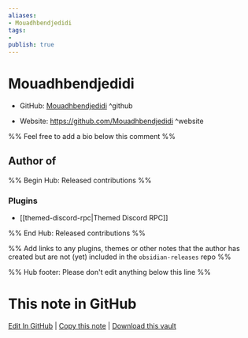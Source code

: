 ```yaml
---
aliases:
- Mouadhbendjedidi
tags:
- 
publish: true
---
```


# Mouadhbendjedidi

- GitHub: [Mouadhbendjedidi](https://github.com/Mouadhbendjedidi/) ^github
<!-- - Discord: `@` ^discord-->
- Website: <https://github.com/Mouadhbendjedidi> ^website
<!-- - [[Publish sites|Publish site]]: <https://> ^publish-->

%% Feel free to add a bio below this comment %%


## Author of

%% Begin Hub: Released contributions %%
### Plugins
- [[themed-discord-rpc|Themed Discord RPC]]

%% End Hub: Released contributions %%

%% Add links to any plugins, themes or other notes that the author has created but are not (yet) included in the `obsidian-releases` repo %%

<!--
### Unlisted plugins
-->

<!--
### Others
-->

<!--
## Sponsor this author
-->

<!-- - [[GitHub sponsors]]: [Sponsor @Mouadhbendjedidi on GitHub Sponsors](https://github.com/sponsors/Mouadhbendjedidi) ^github-sponsor-->
<!-- - [[Buy me a coffee]]: <https://> ^buy-me-a-coffee-->
<!-- - [[PayPal]]: <https://> ^paypal-->
<!-- - [[Patreon]]: <https://> ^patreon-->

<!--
## Follow this author
-->

<!-- - [[YouTube Channels|On YouTube]]: <https://> ^youtube-->
<!-- - Twitter: <https://> ^twitter-->
<!-- - ... -->

%% Hub footer: Please don't edit anything below this line %%

# This note in GitHub

<span class="git-footer">[Edit In GitHub](https://github.dev/obsidian-community/obsidian-hub/blob/main/01%20-%20Community/People/Mouadhbendjedidi.md "git-hub-edit-note") | [Copy this note](https://raw.githubusercontent.com/obsidian-community/obsidian-hub/main/01%20-%20Community/People/Mouadhbendjedidi.md "git-hub-copy-note") | [Download this vault](https://github.com/obsidian-community/obsidian-hub/archive/refs/heads/main.zip "git-hub-download-vault") </span>
